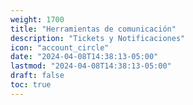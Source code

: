 ```yaml
---
weight: 1700
title: "Herramientas de comunicación"
description: "Tickets y Notificaciones"
icon: "account_circle"
date: "2024-04-08T14:38:13-05:00"
lastmod: "2024-04-08T14:38:13-05:00"
draft: false
toc: true
---
```

